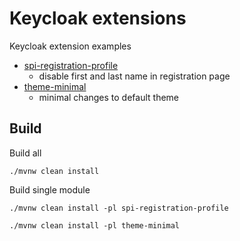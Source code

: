 # Keycloak extensions

Keycloak extension examples

* [spi-registration-profile](spi-registration-profile/README.md)
  * disable first and last name in registration page
* [theme-minimal](theme-minimal/README.md)
  * minimal changes to default theme

## Build

Build all

    ./mvnw clean install

Build single module

    ./mvnw clean install -pl spi-registration-profile
    
    ./mvnw clean install -pl theme-minimal
